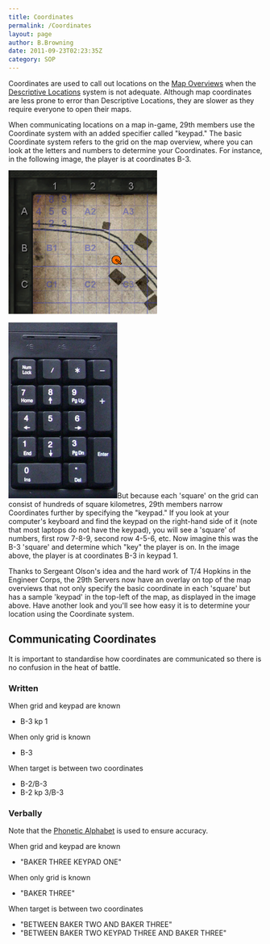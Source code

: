 ```yaml
---
title: Coordinates
permalink: /Coordinates
layout: page
author: B.Browning
date: 2011-09-23T02:23:35Z
category: SOP
---
```

Coordinates are used to call out locations on the [Map
Overviews](Map_Overviews "wikilink") when the [Descriptive
Locations](Descriptive_Locations "wikilink") system is not adequate.
Although map coordinates are less prone to error than Descriptive
Locations, they are slower as they require everyone to open their maps.

When communicating locations on a map in-game, 29th members use the
Coordinate system with an added specifier called "keypad." The basic
Coordinate system refers to the grid on the map overview, where you can
look at the letters and numbers to determine your Coordinates. For
instance, in the following image, the player is at coordinates B-3.

![mapgrid.png](images/mapgrid.png "mapgrid.png")

![keypad.png](images/keypad.png "keypad.png")But because each 'square' on the
grid can consist of hundreds of square kilometres, 29th members narrow
Coordinates further by specifying the "keypad." If you look at your
computer's keyboard and find the keypad on the right-hand side of it
(note that most laptops do not have the keypad), you will see a 'square'
of numbers, first row 7-8-9, second row 4-5-6, etc. Now imagine this was
the B-3 'square' and determine which "key" the player is on. In the
image above, the player is at coordinates B-3 in keypad 1.

Thanks to Sergeant Olson's idea and the hard work of T/4 Hopkins in the
Engineer Corps, the 29th Servers now have an overlay on top of the map
overviews that not only specify the basic coordinate in each 'square'
but has a sample 'keypad' in the top-left of the map, as displayed in
the image above. Have another look and you'll see how easy it is to
determine your location using the Coordinate system.

## Communicating Coordinates

It is important to standardise how coordinates are communicated so there
is no confusion in the heat of battle.

### Written

When grid and keypad are known

  - B-3 kp 1

When only grid is known

  - B-3

When target is between two coordinates

  - B-2/B-3
  - B-2 kp 3/B-3

### Verbally

Note that the [Phonetic Alphabet](Phonetic_Alphabet "wikilink") is used
to ensure accuracy.

When grid and keypad are known

  - "BAKER THREE KEYPAD ONE"

When only grid is known

  - "BAKER THREE"

When target is between two coordinates

  - "BETWEEN BAKER TWO AND BAKER THREE"
  - "BETWEEN BAKER TWO KEYPAD THREE AND BAKER THREE"

